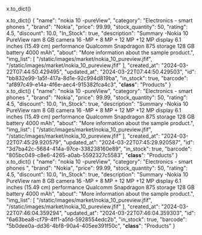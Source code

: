 
 x.to_dict() 

 x.to_dict() 
{
    "name": "nokia 10 -pureView",
    "category": "Electronics - smart phones ",
    "brand": "Nokia",
    "price": 99.99,
    "stock_quantity": 50,
    "rating": 4.5,
    "discount": 10.0,
    "In_Stock": true,
    "description": "Summary -Nokia 10 PureView ram 8 GB camera 16 -MP + 8 MP + 12 MP +12 MP display 6.1 inches (15.49 cm) performance Qualcomm Snapdragon 875 storage 128 GB battery 4000 mAh",
    "about": "More information about the sample product.",
    "img_list": [
        "/static/images/market/nokia_10_pureview.jfif",
        "/static/images/market/nokia_10_pureview.jfif"
    ],
    "created_at": "2024-03-22T07:44:50.429495",
    "updated_at": "2024-03-22T07:44:50.429503",
    "id": "bb832e99-1a5f-417a-8d1e-92c994d819ba",
    "in_stock": true,
    "barcode": "af897c49-e14a-4f6e-aec4-915382fca4c3",
    "__class__": "Products"
}
 x.to_dict() 
{
    "name": "nokia 10 -pureView",
    "category": "Electronics - smart phones ",
    "brand": "Nokia",
    "price": 99.99,
    "stock_quantity": 50,
    "rating": 4.5,
    "discount": 10.0,
    "In_Stock": true,
    "description": "Summary -Nokia 10 PureView ram 8 GB camera 16 -MP + 8 MP + 12 MP +12 MP display 6.1 inches (15.49 cm) performance Qualcomm Snapdragon 875 storage 128 GB battery 4000 mAh",
    "about": "More information about the sample product.",
    "img_list": [
        "/static/images/market/nokia_10_pureview.jfif",
        "/static/images/market/nokia_10_pureview.jfif"
    ],
    "created_at": "2024-03-22T07:45:29.920579",
    "updated_at": "2024-03-22T07:45:29.920587",
    "id": "3d7ba42c-5684-414a-97ce-338238160e89",
    "in_stock": true,
    "barcode": "805bc049-c8e6-4265-a0ab-5592327c5583",
    "__class__": "Products"
}
 x.to_dict() 
{
    "name": "nokia 10 -pureView",
    "category": "Electronics - smart phones ",
    "brand": "Nokia",
    "price": 99.99,
    "stock_quantity": 50,
    "rating": 4.5,
    "discount": 10.0,
    "In_Stock": true,
    "description": "Summary -Nokia 10 PureView ram 8 GB camera 16 -MP + 8 MP + 12 MP +12 MP display 6.1 inches (15.49 cm) performance Qualcomm Snapdragon 875 storage 128 GB battery 4000 mAh",
    "about": "More information about the sample product.",
    "img_list": [
        "/static/images/market/nokia_10_pureview.jfif",
        "/static/images/market/nokia_10_pureview.jfif"
    ],
    "created_at": "2024-03-22T07:46:04.359294",
    "updated_at": "2024-03-22T07:46:04.359303",
    "id": "6a63bea8-cf79-4ff1-a5fd-5928554edc2b",
    "in_stock": true,
    "barcode": "5b0dee0a-dd36-4bf8-90a4-405ee391f50c",
    "__class__": "Products"
}